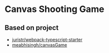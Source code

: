 # Canvas Shooting Game

## Based on project

- [juristr/webpack-typescript-starter](https://github.com/juristr/webpack-typescript-starter.git)
- [meabhisingh/canvasGame](https://github.com/meabhisingh/canvasGame)
